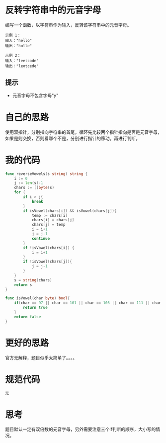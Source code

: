 # 反转字符串中的元音字母

编写一个函数，以字符串作为输入，反转该字符串中的元音字母。

```
示例 1：
输入："hello"
输出："holle"

示例 2：
输入："leetcode"
输出："leotcede"
```

## 提示

- 元音字母不包含字母"y"

# 自己的思路

使用双指针，分别指向字符串的首尾，循环先比较两个指针指向是否是元音字母，如果是则交换，否则看哪个不是，分别进行指针的移动。再进行判断。

# 我的代码

```go
func reverseVowels(s string) string {
    i := 0
    j := len(s)-1
    chars := []byte(s)
    for {
        if i > j{
            break
        }
        if isVowel(chars[i]) && isVowel(chars[j]){
            temp := chars[i]
            chars[i] = chars[j]
            chars[j] = temp
            i = i+1
            j = j-1
            continue
        }
        if !isVowel(chars[i]) {
            i = i+1
        }
        if !isVowel(chars[j]){
            j = j-1
        }
    }
    s = string(chars)
    return s
}

func isVowel(char byte) bool{
    if(char == 97 || char == 101 || char == 105 || char == 111 || char == 117 || char == 65 || char == 69 || char == 73 || char == 79 || char ==85){
        return true
    }
    return false 
}
```

# 更好的思路

官方无解释，题目似乎太简单了。。。。

# 规范代码

```go
无
```

# 思考

题目默认一定有双倍数的元音字母，另外需要注意三个if判断的顺序，大小写的情况。

